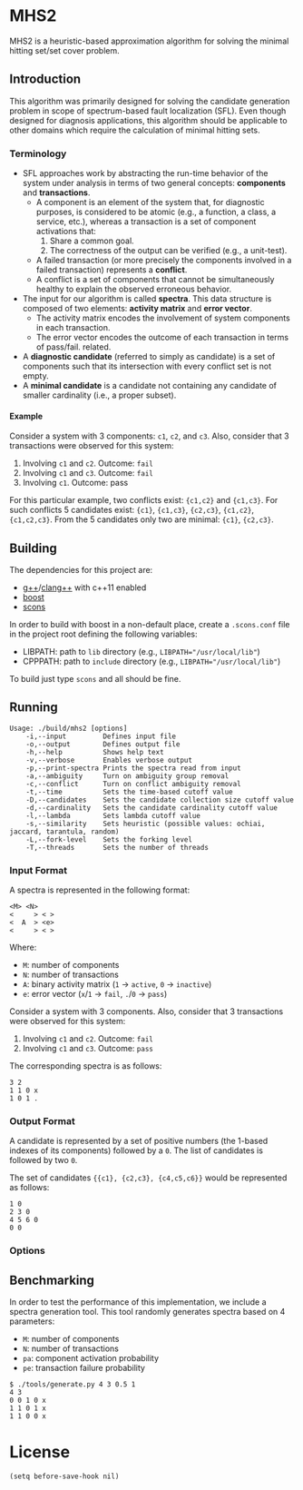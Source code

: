 # MHS2

MHS2 is a heuristic-based approximation algorithm for solving the
minimal hitting set/set cover problem.

## Introduction
This algorithm was primarily designed for solving the candidate
generation problem in scope of spectrum-based fault localization (SFL).
Even though designed for diagnosis applications, this algorithm
should be applicable to other domains which require the calculation
of minimal hitting sets.

### Terminology
* SFL approaches work by abstracting the run-time behavior of the
  system under analysis in terms of two general concepts:
  **components** and **transactions**.
  * A component is an element of the system that, for diagnostic
    purposes, is considered to be atomic (e.g., a function, a class, a
    service, etc.), whereas a transaction is a set of component
    activations that:
    1. Share a common goal.
    2. The correctness of the output can be verified (e.g., a unit-test).
  * A failed transaction (or more precisely the components involved in
    a failed transaction) represents a **conflict**.
  * A conflict is a set of components that cannot be simultaneously
    healthy to explain the observed erroneous behavior.
* The input for our algorithm is called **spectra**. This data
  structure is composed of two elements: **activity matrix** and
  **error vector**.
  * The activity matrix encodes the involvement of system components
    in each transaction.
  * The error vector encodes the outcome of each transaction
    in terms of pass/fail.
    related.
* A **diagnostic candidate** (referred to simply as candidate) is a
  set of components such that its intersection with every conflict set
  is not empty.
* A **minimal candidate** is a candidate not containing any
  candidate of smaller cardinality (i.e., a proper subset).

#### Example
Consider a system with 3 components: `c1`, `c2`, and `c3`. Also, consider that
3 transactions were observed for this system:

1. Involving `c1` and `c2`. Outcome: `fail`
2. Involving `c1` and `c3`. Outcome: `fail`
3. Involving `c1`. Outcome: pass

For this particular example, two conflicts exist: `{c1,c2}` and `{c1,c3}`.
For such conflicts 5 candidates exist: `{c1}`, `{c1,c3}`, `{c2,c3}`, `{c1,c2}`, `{c1,c2,c3}`.
From the 5 candidates only two are minimal: `{c1}`, `{c2,c3}`.


## Building
The dependencies for this project are:

* [g++](http://gcc.gnu.org/)/[clang++](http://clang.llvm.org/) with c++11 enabled
* [boost](http://www.boost.org/)
* [scons](http://www.scons.org/)

In order to build with boost in a non-default place, create a
`.scons.conf` file in the project root defining the following
variables:

* LIBPATH: path to `lib` directory (e.g., `LIBPATH="/usr/local/lib"`)
* CPPPATH: path to `include` directory (e.g., `LIBPATH="/usr/local/lib"`)

To build just type `scons` and all should be fine.

## Running
```
Usage: ./build/mhs2 [options]  
	-i,--input	       Defines input file  
	-o,--output        Defines output file  
	-h,--help	       Shows help text  
	-v,--verbose	   Enables verbose output  
	-p,--print-spectra Prints the spectra read from input  
	-a,--ambiguity	   Turn on ambiguity group removal  
	-c,--conflict	   Turn on conflict ambiguity removal  
	-t,--time          Sets the time-based cutoff value  
	-D,--candidates	   Sets the candidate collection size cutoff value  
	-d,--cardinality   Sets the candidate cardinality cutoff value  
	-l,--lambda        Sets lambda cutoff value  
	-s,--similarity	   Sets heuristic (possible values: ochiai, jaccard, tarantula, random)  
	-L,--fork-level	   Sets the forking level  
	-T,--threads	   Sets the number of threads  
```
### Input Format
A spectra is represented in the following format:

```
<M> <N>  
<     > < >  
<  A  > <e>  
<     > < >  
```

Where:

* `M`: number of components
* `N`: number of transactions
* `A`: binary activity matrix (`1` -> `active`, `0` -> `inactive`)
* `e`: error vector (`x`/`1` -> `fail`, `.`/`0` -> `pass`)

Consider a system with 3 components. Also, consider that 3
transactions were observed for this system:

1. Involving `c1` and `c2`. Outcome: `fail`
2. Involving `c1` and `c3`. Outcome: `pass`

The corresponding spectra is as follows:

```
3 2  
1 1 0 x  
1 0 1 .  
```

### Output Format
A candidate is represented by a set of positive numbers (the 1-based
indexes of its components) followed by a `0`.
The list of candidates is followed by two `0`.

The set of candidates `{{c1}, {c2,c3}, {c4,c5,c6}}` would be
represented as follows:

```
1 0  
2 3 0  
4 5 6 0  
0 0  
```

### Options

## Benchmarking

In order to test the performance of this implementation, we include a
spectra generation tool.
This tool randomly generates spectra based on 4 parameters:

* `M`: number of components
* `N`: number of transactions
* `pa`: component activation probability
* `pe`: transaction failure probability

```
$ ./tools/generate.py 4 3 0.5 1
4 3  
0 0 1 0 x  
1 1 0 1 x  
1 1 0 0 x  
```

# License


```
(setq before-save-hook nil)
```
